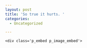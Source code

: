 ```yaml
---
layout: post
title: 'So true it hurts. '
categories:
  - Uncategorized

---
```



    <div class='p_embed p_image_embed'>
<img alt="" src="http://www.uclick.com/feature/07/09/09/db070909.gif" />
</div>

  
